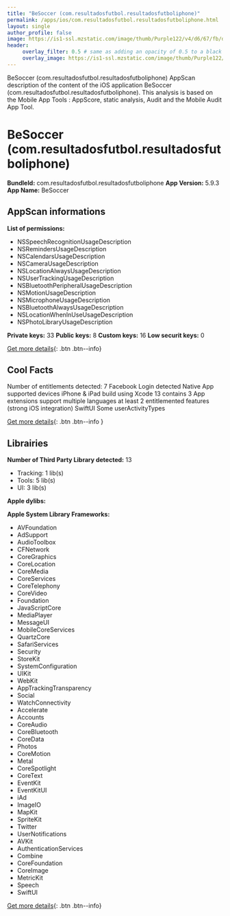 ```yaml
---
title: "BeSoccer (com.resultadosfutbol.resultadosfutboliphone)"
permalink: /apps/ios/com.resultadosfutbol.resultadosfutboliphone.html
layout: single
author_profile: false
image: https://is1-ssl.mzstatic.com/image/thumb/Purple122/v4/d6/67/fb/d667fbe7-0e7e-8448-eda9-edac12567889/AppIcon-0-1x_U007emarketing-0-7-0-85-220.png/512x512bb.jpg
header: 
     overlay_filter: 0.5 # same as adding an opacity of 0.5 to a black background
     overlay_image: https://is1-ssl.mzstatic.com/image/thumb/Purple122/v4/d6/67/fb/d667fbe7-0e7e-8448-eda9-edac12567889/AppIcon-0-1x_U007emarketing-0-7-0-85-220.png/512x512bb.jpg
---
```

BeSoccer (com.resultadosfutbol.resultadosfutboliphone) AppScan description of the content of the iOS application BeSoccer (com.resultadosfutbol.resultadosfutboliphone). This analysis is based on the Mobile App Tools : AppScore, static analysis, Audit and the Mobile Audit App Tool.

# BeSoccer (com.resultadosfutbol.resultadosfutboliphone)

**BundleId:** com.resultadosfutbol.resultadosfutboliphone
**App Version:** 5.9.3
**App Name:** BeSoccer


## AppScan informations 

**List of permissions:** 
- NSSpeechRecognitionUsageDescription
- NSRemindersUsageDescription
- NSCalendarsUsageDescription
- NSCameraUsageDescription
- NSLocationAlwaysUsageDescription
- NSUserTrackingUsageDescription
- NSBluetoothPeripheralUsageDescription
- NSMotionUsageDescription
- NSMicrophoneUsageDescription
- NSBluetoothAlwaysUsageDescription
- NSLocationWhenInUseUsageDescription
- NSPhotoLibraryUsageDescription
  
  
**Private keys:** 33
**Public keys:** 8
**Custom keys:** 16
**Low securit keys:** 0
  
[Get more details](/pricing.html){: .btn .btn--info}

## Cool Facts

Number of entitlements detected: 7
Facebook Login detected
Native App
supported devices iPhone & iPad
build using Xcode 13
contains 3 App extensions
support multiple languages
at least 2 entitlemented features (strong iOS integration)
SwiftUI
Some userActivityTypes
  
[Get more details](/pricing.html){: .btn .btn--info }

## Librairies 
**Number of Third Party Library detected:** 13
- Tracking: 1 lib(s)
- Tools: 5 lib(s)
- UI: 3 lib(s)


**Apple dylibs:**


**Apple System Library Frameworks:**
- AVFoundation
- AdSupport
- AudioToolbox
- CFNetwork
- CoreGraphics
- CoreLocation
- CoreMedia
- CoreServices
- CoreTelephony
- CoreVideo
- Foundation
- JavaScriptCore
- MediaPlayer
- MessageUI
- MobileCoreServices
- QuartzCore
- SafariServices
- Security
- StoreKit
- SystemConfiguration
- UIKit
- WebKit
- AppTrackingTransparency
- Social
- WatchConnectivity
- Accelerate
- Accounts
- CoreAudio
- CoreBluetooth
- CoreData
- Photos
- CoreMotion
- Metal
- CoreSpotlight
- CoreText
- EventKit
- EventKitUI
- iAd
- ImageIO
- MapKit
- SpriteKit
- Twitter
- UserNotifications
- AVKit
- AuthenticationServices
- Combine
- CoreFoundation
- CoreImage
- MetricKit
- Speech
- SwiftUI


  
[Get more details](/pricing.html){: .btn .btn--info}

